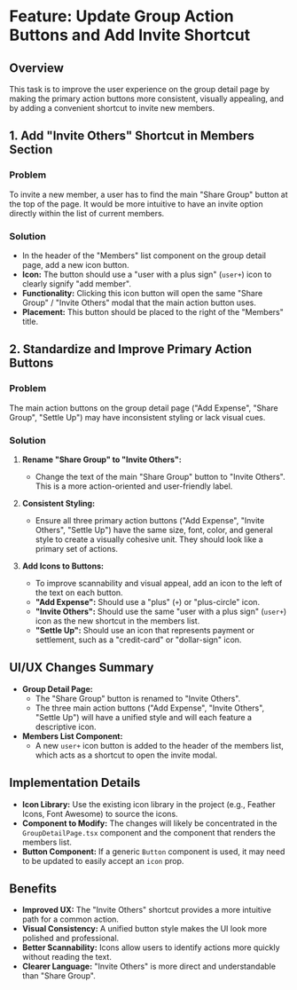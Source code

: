 # Feature: Update Group Action Buttons and Add Invite Shortcut

## Overview

This task is to improve the user experience on the group detail page by making the primary action buttons more consistent, visually appealing, and by adding a convenient shortcut to invite new members.

## 1. Add "Invite Others" Shortcut in Members Section

### Problem

To invite a new member, a user has to find the main "Share Group" button at the top of the page. It would be more intuitive to have an invite option directly within the list of current members.

### Solution

- In the header of the "Members" list component on the group detail page, add a new icon button.
- **Icon:** The button should use a "user with a plus sign" (`user+`) icon to clearly signify "add member".
- **Functionality:** Clicking this icon button will open the same "Share Group" / "Invite Others" modal that the main action button uses.
- **Placement:** This button should be placed to the right of the "Members" title.

## 2. Standardize and Improve Primary Action Buttons

### Problem

The main action buttons on the group detail page ("Add Expense", "Share Group", "Settle Up") may have inconsistent styling or lack visual cues.

### Solution

1.  **Rename "Share Group" to "Invite Others":**
    - Change the text of the main "Share Group" button to "Invite Others". This is a more action-oriented and user-friendly label.

2.  **Consistent Styling:**
    - Ensure all three primary action buttons ("Add Expense", "Invite Others", "Settle Up") have the same size, font, color, and general style to create a visually cohesive unit. They should look like a primary set of actions.

3.  **Add Icons to Buttons:**
    - To improve scannability and visual appeal, add an icon to the left of the text on each button.
    - **"Add Expense":** Should use a "plus" (`+`) or "plus-circle" icon.
    - **"Invite Others":** Should use the same "user with a plus sign" (`user+`) icon as the new shortcut in the members list.
    - **"Settle Up":** Should use an icon that represents payment or settlement, such as a "credit-card" or "dollar-sign" icon.

## UI/UX Changes Summary

- **Group Detail Page:**
    - The "Share Group" button is renamed to "Invite Others".
    - The three main action buttons ("Add Expense", "Invite Others", "Settle Up") will have a unified style and will each feature a descriptive icon.
- **Members List Component:**
    - A new `user+` icon button is added to the header of the members list, which acts as a shortcut to open the invite modal.

## Implementation Details

- **Icon Library:** Use the existing icon library in the project (e.g., Feather Icons, Font Awesome) to source the icons.
- **Component to Modify:** The changes will likely be concentrated in the `GroupDetailPage.tsx` component and the component that renders the members list.
- **Button Component:** If a generic `Button` component is used, it may need to be updated to easily accept an `icon` prop.

## Benefits

- **Improved UX:** The "Invite Others" shortcut provides a more intuitive path for a common action.
- **Visual Consistency:** A unified button style makes the UI look more polished and professional.
- **Better Scannability:** Icons allow users to identify actions more quickly without reading the text.
- **Clearer Language:** "Invite Others" is more direct and understandable than "Share Group".
